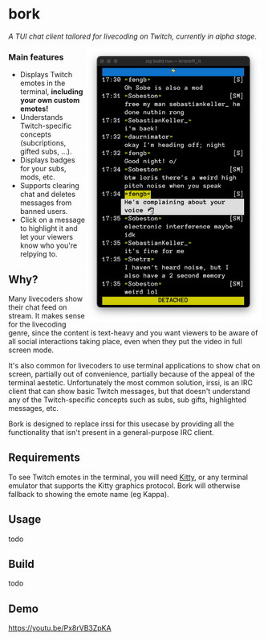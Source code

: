 # bork
*A TUI chat client tailored for livecoding on Twitch, currently in alpha stage.*

<img src=".github/bork.png"  align="right" width="350px"/>

### Main features
- Displays Twitch emotes in the terminal, **including your own custom emotes!**  
- Understands Twitch-specific concepts (subcriptions, gifted subs, ...). 
- Displays badges for your subs, mods, etc.
- Supports clearing chat and deletes messages from banned users. 
- Click on a message to highlight it and let your viewers know who you're relpying to. 

## Why?
Many livecoders show their chat feed on stream. It makes sense for the livecoding genre, since the content is text-heavy and you want viewers to be aware of all social interactions taking place, even when they put the video in full screen mode.

It's also common for livecoders to use terminal applications to show chat on screen, partially out of convenience, partially because of the appeal of the terminal aestetic. Unfortunately the most common solution, irssi, is an IRC client that can show basic Twitch messages, but that doesn't understand any of the Twitch-specific concepts such as subs, sub gifts, highlighted messages, etc.

Bork is designed to replace irssi for this usecase by providing all the functionality that isn't present in a general-purpose IRC client.

## Requirements
To see Twitch emotes in the terminal, you will need [Kitty](https://github.com/kovidgoyal/kitty), or any terminal emulator that supports the Kitty graphics protocol.
Bork will otherwise fallback to showing the emote name (eg Kappa).

## Usage
todo

## Build
todo 


## Demo
https://youtu.be/Px8rVB3ZpKA
